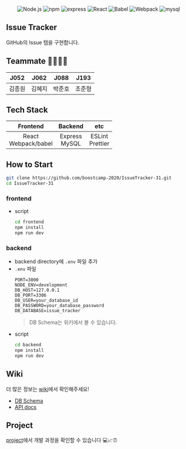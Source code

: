 
<div align="center" style="margin-top : 10px"> 

![Node.js](https://img.shields.io/badge/Node.js-v12.18.2-green?logo=Node.js) 
![npm](https://img.shields.io/badge/npm-v6.14.5-red?logo=npm) 
![express](https://img.shields.io/badge/express-4.16.1-skyblue?logo=Node.js)
![React](https://img.shields.io/badge/react-17.0.1-blue?logo=react) 
![Babel](https://img.shields.io/badge/@babel/core-7.12.3-yellow?logo=babel) 
![Webpack](https://img.shields.io/badge/Webpack-4.32.2-blue?logo=Webpack) 
![mysql](https://img.shields.io/badge/mysql-8.0.21-skyblue?logo=mysql)

</div>


## Issue Tracker

GitHub의 Issue 탭을 구현합니다.

## Teammate 👨‍👩‍👦‍👦

| J052 | J062 | J088 | J193 |
|------|------|------|------|
| 김종원 | 김혜지 | 박준호 | 조준형 |

## Tech Stack

| Frontend | Backend | etc |
| :--------: | :--------: | :--------: |
| React <br> Webpack/babel   | Express<br> MySQL     | ESLint <br> Prettier    |

## How to Start
```bash
git clone https://github.com/boostcamp-2020/IssueTracker-31.git  
cd IssueTracker-31  
```

### frontend
- script
    ```bash
    cd frontend
    npm install
    npm run dev
    ```

### backend
- backend directory에 `.env` 파일 추가
- `.env` 파일
  ```
  PORT=3000
  NODE_ENV=development
  DB_HOST=127.0.0.1
  DB_PORT=3306
  DB_USER=your_database_id
  DB_PASSWORD=your_database_password
  DB_DATABASE=issue_tracker
  ```
  > DB Schema는 위키에서 볼 수 있습니다.
- script
    ```bash
    cd backend
    npm install
    npm run dev
    ```


## Wiki
더 많은 정보는 [wiki](https://github.com/boostcamp-2020/IssueTracker-31/wiki)에서 확인해주세요!

- [DB Schema](https://github.com/boostcamp-2020/IssueTracker-31/wiki/DB-Schema)
- [API docs](https://github.com/boostcamp-2020/IssueTracker-31/wiki/API)


## Project
[project](https://github.com/boostcamp-2020/IssueTracker-31/projects)에서 개발 과정을 확인할 수 있습니다 💻📈⏰

